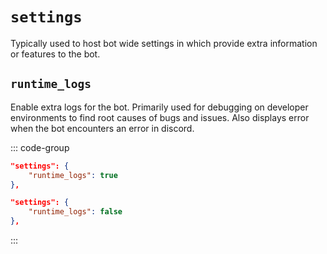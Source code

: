 # `settings` <Badge type="tip" text="^0.1.0" />

Typically used to host bot wide settings in which provide extra information or features to the bot.

## `runtime_logs` <Badge type="tip" text="^0.1.0" /> <Badge type="info" text="FTS Field" />

Enable extra logs for the bot. Primarily used for debugging on developer environments to find root causes of bugs and issues.
Also displays error when the bot encounters an error in discord.

::: code-group

```json [Enabled]
"settings": {
    "runtime_logs": true
},
```

```json [Disabled]
"settings": {
    "runtime_logs": false
},
```

:::
